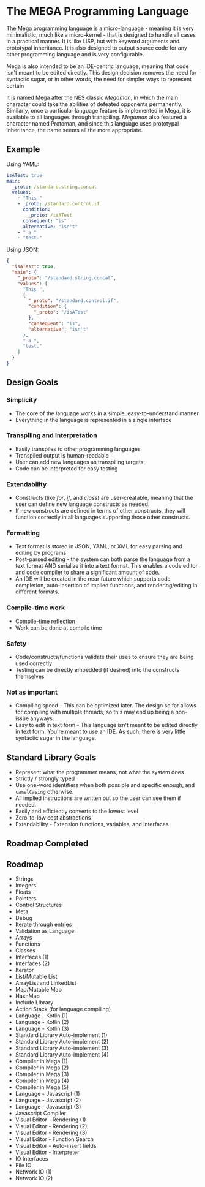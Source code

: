 # The MEGA Programming Language

The Mega programming language is a micro-language - meaning it is very minimalistic, much like a micro-kernel - that is designed to handle all cases in a practical manner.  It is like LISP, but with keyword arguments and prototypal inheritance.  It is also designed to output source code for any other programming language and is very configurable.

Mega is also intended to be an IDE-centric language, meaning that code isn't meant to be edited directly.  This design decision removes the need for syntactic sugar, or in other words, the need for simpler ways to represent certain 

It is named Mega after the NES classic *Megaman*, in which the main character could take the abilities of defeated opponents permanently.  Similarly, once a particular language feature is implemented in Mega, it is available to all languages through transpiling.  *Megaman* also featured a character named Protoman, and since this language uses prototypal inheritance, the name seems all the more appropriate.

## Example

Using YAML:

```yaml
isATest: true
main:
  _proto: /standard.string.concat
  values:
    - "This "
    - _proto: /standard.control.if
      condition:
        _proto: /isATest
      consequent: "is"
      alternative: "isn't"
    - " a "
    - "test."
```

Using JSON:

```json
{
  "isATest": true,
  "main": {
    "_proto": "/standard.string.concat",
    "values": [
      "This ",
      {
        "_proto": "/standard.control.if",
        "condition": {
          "_proto": "/isATest"
        },
        "consequent": "is",
        "alternative": "isn't"
      },
      " a ",
      "test."
    ]
  }
}
```

## Design Goals

### Simplicity

- The core of the language works in a simple, easy-to-understand manner
- Everything in the language is represented in a single interface

### Transpiling and Interpretation

- Easily transpiles to other programming languages
- Transpiled output is human-readable
- User can add new languages as transpiling targets
- Code can be interpreted for easy testing

### Extendability

- Constructs (like *for*, *if*, and *class*) are user-creatable, meaning that the user can define new language constructs as needed.
- If new constructs are defined in terms of other constructs, they will function correctly in all languages supporting those other constructs.

### Formatting

- Text format is stored in JSON, YAML, or XML for easy parsing and editing by programs
- Post-parsed editing - the system can both parse the language from a text format AND serialize it into a text format.  This enables a code editor and code compiler to share a significant amount of code.
- An IDE will be created in the near future which supports code completion, auto-insertion of implied functions, and rendering/editing in different formats.

### Compile-time work

- Compile-time reflection
- Work can be done at compile time

### Safety

- Code/constructs/functions validate their uses to ensure they are being used correctly
- Testing can be directly embedded (if desired) into the constructs themselves

### Not as important

- Compiling speed - This can be optimized later.  The design so far allows for compiling with multiple threads, so this may end up being a non-issue anyways.
- Easy to edit in text form - This language isn't meant to be edited directly in text form.  You're meant to use an IDE.  As such, there is very little syntactic sugar in the language.


## Standard Library Goals

- Represent what the programmer means, not what the system does
- Strictly / strongly typed
- Use one-word identifiers when both possible and specific enough, and `camelCasing` otherwise.
- All implied instructions are written out so the user can see them if needed.
- Easily and efficiently converts to the lowest level
- Zero-to-low cost abstractions
- Extendability - Extension functions, variables, and interfaces

## Roadmap Completed


## Roadmap

- Strings
- Integers
- Floats
- Pointers
- Control Structures
- Meta
- Debug
- Iterate through entries
- Validation as Language
- Arrays
- Functions
- Classes
- Interfaces (1)
- Interfaces (2)
- Iterator
- List/Mutable List
- ArrayList and LinkedList
- Map/Mutable Map
- HashMap
- Include Library
- Action Stack (for language compiling)
- Language - Kotlin (1)
- Language - Kotlin (2)
- Language - Kotlin (3)
- Standard Library Auto-implement (1)
- Standard Library Auto-implement (2)
- Standard Library Auto-implement (3)
- Standard Library Auto-implement (4)
- Compiler in Mega (1)
- Compiler in Mega (2)
- Compiler in Mega (3)
- Compiler in Mega (4)
- Compiler in Mega (5)
- Language - Javascript (1)
- Language - Javascript (2)
- Language - Javascript (3)
- Javascript Compiler
- Visual Editor - Rendering (1)
- Visual Editor - Rendering (2)
- Visual Editor - Rendering (3)
- Visual Editor - Function Search
- Visual Editor - Auto-insert fields
- Visual Editor - Interpreter
- IO Interfaces
- File IO
- Network IO (1)
- Network IO (2)